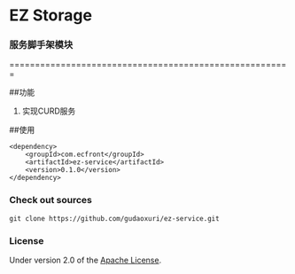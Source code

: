 EZ Storage
===
### 服务脚手架模块

 =======================================================

##功能

1. 实现CURD服务

##使用

    <dependency>
        <groupId>com.ecfront</groupId>
        <artifactId>ez-service</artifactId>
        <version>0.1.0</version>
    </dependency>

### Check out sources
`git clone https://github.com/gudaoxuri/ez-service.git`

### License

Under version 2.0 of the [Apache License][].

[Apache License]: http://www.apache.org/licenses/LICENSE-2.0


